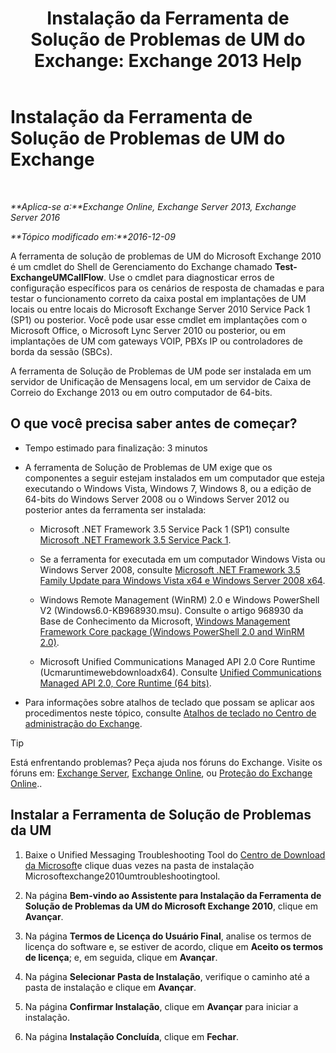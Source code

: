 ﻿---
title: 'Instalação da Ferramenta de Solução de Problemas de UM do Exchange: Exchange 2013 Help'
TOCTitle: Instalação da Ferramenta de Solução de Problemas de UM do Exchange
ms:assetid: 84223af0-a717-49ee-add6-86313bb30d17
ms:mtpsurl: https://technet.microsoft.com/pt-br/library/Ff844714(v=EXCHG.150)
ms:contentKeyID: 56270511
ms.date: 05/22/2018
mtps_version: v=EXCHG.150
ms.translationtype: MT
---

# Instalação da Ferramenta de Solução de Problemas de UM do Exchange

 

_**Aplica-se a:**Exchange Online, Exchange Server 2013, Exchange Server 2016_

_**Tópico modificado em:**2016-12-09_

A ferramenta de solução de problemas de UM do Microsoft Exchange 2010 é um cmdlet do Shell de Gerenciamento do Exchange chamado **Test-ExchangeUMCallFlow**. Use o cmdlet para diagnosticar erros de configuração específicos para os cenários de resposta de chamadas e para testar o funcionamento correto da caixa postal em implantações de UM locais ou entre locais do Microsoft Exchange Server 2010 Service Pack 1 (SP1) ou posterior. Você pode usar esse cmdlet em implantações com o Microsoft Office, o Microsoft Lync Server 2010 ou posterior, ou em implantações de UM com gateways VOIP, PBXs IP ou controladores de borda da sessão (SBCs).

A ferramenta de Solução de Problemas de UM pode ser instalada em um servidor de Unificação de Mensagens local, em um servidor de Caixa de Correio do Exchange 2013 ou em outro computador de 64-bits.

## O que você precisa saber antes de começar?

  - Tempo estimado para finalização: 3 minutos

  - A ferramenta de Solução de Problemas de UM exige que os componentes a seguir estejam instalados em um computador que esteja executando o Windows Vista, Windows 7, Windows 8, ou a edição de 64-bits do Windows Server 2008 ou o Windows Server 2012 ou posterior antes da ferramenta ser instalada:
    
      - Microsoft .NET Framework 3.5 Service Pack 1 (SP1) consulte [Microsoft .NET Framework 3.5 Service Pack 1](https://go.microsoft.com/fwlink/p/?linkid=152380).
    
      - Se a ferramenta for executada em um computador Windows Vista ou Windows Server 2008, consulte [Microsoft .NET Framework 3.5 Family Update para Windows Vista x64 e Windows Server 2008 x64](https://go.microsoft.com/fwlink/p/?linkid=178998).
    
      - Windows Remote Management (WinRM) 2.0 e Windows PowerShell V2 (Windows6.0-KB968930.msu). Consulte o artigo 968930 da Base de Conhecimento da Microsoft, [Windows Management Framework Core package (Windows PowerShell 2.0 and WinRM 2.0)](http://go.microsoft.com/fwlink/p/?linkid=3052%26kbid=968930).
    
      - Microsoft Unified Communications Managed API 2.0 Core Runtime (Ucmaruntimewebdownloadx64). Consulte [Unified Communications Managed API 2.0, Core Runtime (64 bits)](https://go.microsoft.com/fwlink/p/?linkid=198175).

  - Para informações sobre atalhos de teclado que possam se aplicar aos procedimentos neste tópico, consulte [Atalhos de teclado no Centro de administração do Exchange](keyboard-shortcuts-in-the-exchange-admin-center-exchange-online-protection-help.md).


> [!TIP]
> Está enfrentando problemas? Peça ajuda nos fóruns do Exchange. Visite os fóruns em: <A href="https://go.microsoft.com/fwlink/p/?linkid=60612">Exchange Server</A>, <A href="https://go.microsoft.com/fwlink/p/?linkid=267542">Exchange Online</A>, ou <A href="https://go.microsoft.com/fwlink/p/?linkid=285351">Proteção do Exchange Online</A>..



## Instalar a Ferramenta de Solução de Problemas da UM

1.  Baixe o Unified Messaging Troubleshooting Tool do [Centro de Download da Microsoft](https://go.microsoft.com/fwlink/p/?linkid=182625)e clique duas vezes na pasta de instalação Microsoftexchange2010umtroubleshootingtool.

2.  Na página **Bem-vindo ao Assistente para Instalação da Ferramenta de Solução de Problemas da UM do Microsoft Exchange 2010**, clique em **Avançar**.

3.  Na página **Termos de Licença do Usuário Final**, analise os termos de licença do software e, se estiver de acordo, clique em **Aceito os termos de licença**; e, em seguida, clique em **Avançar**.

4.  Na página **Selecionar Pasta de Instalação**, verifique o caminho até a pasta de instalação e clique em **Avançar**.

5.  Na página **Confirmar Instalação**, clique em **Avançar** para iniciar a instalação.

6.  Na página **Instalação Concluída**, clique em **Fechar**.

